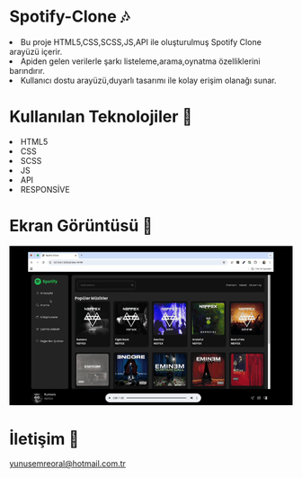# Spotify-Clone 🎶

<li>Bu proje HTML5,CSS,SCSS,JS,API ile oluşturulmuş Spotify Clone arayüzü içerir.</li>
<li>Apiden gelen verilerle şarkı listeleme,arama,oynatma özelliklerini barındırır.</li>
<li>Kullanıcı dostu arayüzü,duyarlı tasarımı ile kolay erişim olanağı sunar.</li>

# Kullanılan Teknolojiler 🎨

<li>HTML5</li>
<li>CSS</li>
<li>SCSS</li>
<li>JS</li>
<li>API</li>
<li>RESPONSİVE</li>

# Ekran Görüntüsü 🎥
<img src="spotify.gif" width="auto">      

# İletişim 📩
yunusemreoral@hotmail.com.tr

